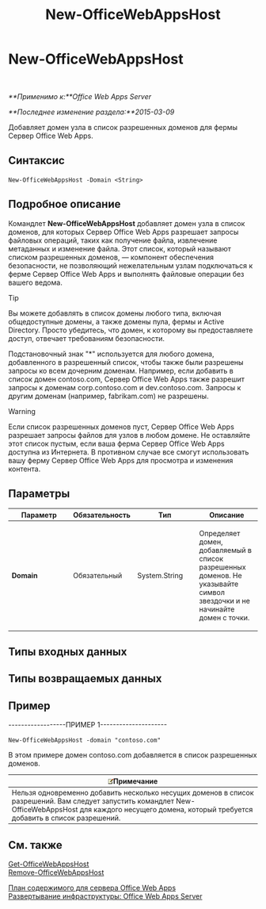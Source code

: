 ﻿---
title: New-OfficeWebAppsHost
TOCTitle: New-OfficeWebAppsHost
ms:assetid: f1d523ab-45c6-4e3c-b274-22c0d229a6a0
ms:mtpsurl: https://technet.microsoft.com/ru-ru/library/JJ219459(v=office.15)
ms:contentKeyID: 49624523
ms.date: 12/18/2017
mtps_version: v=office.15
ms.translationtype: HT
---

# New-OfficeWebAppsHost

 

_**Применимо к:**Office Web Apps Server_

_**Последнее изменение раздела:**2015-03-09_

Добавляет домен узла в список разрешенных доменов для фермы Сервер Office Web Apps.

## Синтаксис

    New-OfficeWebAppsHost -Domain <String>

## Подробное описание

Командлет **New-OfficeWebAppsHost** добавляет домен узла в список доменов, для которых Сервер Office Web Apps разрешает запросы файловых операций, таких как получение файла, извлечение метаданных и изменение файла. Этот список, который называют списком разрешенных доменов, — компонент обеспечения безопасности, не позволяющий нежелательным узлам подключаться к ферме Сервер Office Web Apps и выполнять файловые операции без вашего ведома.


> [!TIP]
> Вы можете добавлять в список домены любого типа, включая общедоступные домены, а также домены пула, фермы и Active Directory. Просто убедитесь, что домен, к которому вы предоставляете доступ, отвечает требованиям безопасности.



Подстановочный знак "\*" используется для любого домена, добавленного в разрешенный список, чтобы также были разрешены запросы ко всем дочерним доменам. Например, если добавить в список домен contoso.com, Сервер Office Web Apps также разрешит запросы к доменам corp.contoso.com и dev.contoso.com. Запросы к другим доменам (например, fabrikam.com) не разрешены.


> [!WARNING]
> Если список разрешенных доменов пуст, Сервер Office Web Apps разрешает запросы файлов для узлов в любом домене. Не оставляйте этот список пустым, если ваша ферма Сервер Office Web Apps доступна из Интернета. В противном случае все смогут использовать вашу ферму Сервер Office Web Apps для просмотра и изменения контента.



## Параметры


<table>
<colgroup>
<col style="width: 25%" />
<col style="width: 25%" />
<col style="width: 25%" />
<col style="width: 25%" />
</colgroup>
<thead>
<tr class="header">
<th>Параметр</th>
<th>Обязательность</th>
<th>Тип</th>
<th>Описание</th>
</tr>
</thead>
<tbody>
<tr class="odd">
<td><p><strong>Domain</strong></p></td>
<td><p>Обязательный</p></td>
<td><p>System.String</p></td>
<td><p>Определяет домен, добавляемый в список разрешенных доменов. Не указывайте символ звездочки и не начинайте домен с точки.</p></td>
</tr>
</tbody>
</table>


## Типы входных данных

## Типы возвращаемых данных

## Пример

\------------------ПРИМЕР 1---------------------

    New-OfficeWebAppsHost -domain "contoso.com"

В этом примере домен contoso.com добавляется в список разрешенных доменов.

<table>
<thead>
<tr class="header">
<th><img src="images/JJ219451.note(Office.15).gif" title="Примечание" alt="Примечание" /><strong>Примечание</strong></th>
</tr>
</thead>
<tbody>
<tr class="odd">
<td>Нельзя одновременно добавить несколько несущих доменов в список разрешений. Вам следует запустить командлет New-OfficeWebAppsHost для каждого несущего домена, который требуется добавить в список разрешений.</td>
</tr>
</tbody>
</table>


## См. также


[Get-OfficeWebAppsHost](get-officewebappshost.md)  
[Remove-OfficeWebAppsHost](remove-officewebappshost.md)  


[План содержимого для сервера Office Web Apps](content-roadmap-for-office-web-apps-server.md)  
[Развертывание инфраструктуры: Office Web Apps Server](deploy-the-infrastructure-office-web-apps-server.md)  
  

[](deploy-the-infrastructure-office-web-apps-server.md)

